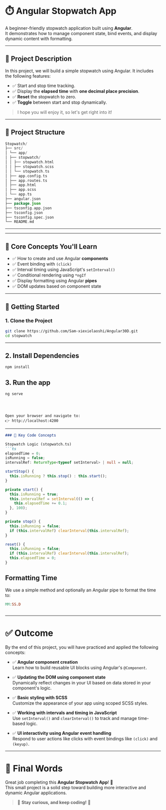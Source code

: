 # ⏱️ Angular Stopwatch App

A beginner-friendly stopwatch application built using **Angular**.  
It demonstrates how to manage component state, bind events, and display dynamic content with formatting.

---

## 📌 Project Description

In this project, we will build a simple stopwatch using Angular. It includes the following features:

- ✅ Start and stop time tracking.
- ✅ Display the **elapsed time** with **one decimal place precision**.
- ✅ **Reset** the stopwatch to zero.
- ✅ **Toggle** between start and stop dynamically.

> I hope you will enjoy it, so let's get right into it!

---

## 📁 Project Structure

```kotlin
Stopwatch/
├── src/
│ └── app/
│ ├── stopwatch/
│ │ ├── stopwatch.html
│ │ ├── stopwatch.scss
│ │ └── stopwatch.ts
│ ├── app.config.ts
│ ├── app.routes.ts
│ ├── app.html
│ ├── app.scss
│ └── app.ts
├── angular.json
├── package.json
├── tsconfig.app.json
├── tsconfig.json
├── tsconfig.spec.json
└── README.md
```

---


---

## 🧠 Core Concepts You'll Learn

- ✅ How to create and use Angular **components**
- ✅ Event binding with `(click)`
- ✅ Interval timing using JavaScript's `setInterval()`
- ✅ Conditional rendering using `*ngIf`
- ✅ Display formatting using Angular **pipes**
- ✅ DOM updates based on component state

---

## 🚀 Getting Started

### 1. Clone the Project

```bash
git clone https://github.com/Sam-xiexielaoshi/Angular30D.git
cd stopwatch
```

---

## 2. Install Dependencies
```bash
npm install
```
## 3. Run the app

```bash
ng serve
```
```



Open your browser and navigate to:
👉 http://localhost:4200
```

---

```markdown
### 🧩 Key Code Concepts

Stopwatch Logic (stopwatch.ts)
```ts
elapsedTime = 0;
isRunning = false;
intervalRef: ReturnType<typeof setInterval> | null = null;

startStop() {
  this.isRunning ? this.stop() : this.start();
}

private start() {
  this.isRunning = true;
  this.intervalRef = setInterval(() => {
    this.elapsedTime += 0.1;
  }, 100);
}

private stop() {
  this.isRunning = false;
  if (this.intervalRef) clearInterval(this.intervalRef);
}

reset() {
  this.isRunning = false;
  if (this.intervalRef) clearInterval(this.intervalRef);
  this.elapsedTime = 0;
}
```

## Formatting Time

We use a simple method and optionally an Angular pipe to format the time to:

```makefile
MM:SS.D
```
```
```

---

# ✅ Outcome

By the end of this project, you will have practiced and applied the following concepts:

- ✅ **Angular component creation**  
  Learn how to build reusable UI blocks using Angular's `@Component`.

- ✅ **Updating the DOM using component state**  
  Dynamically reflect changes in your UI based on data stored in your component's logic.

- ✅ **Basic styling with SCSS**  
  Customize the appearance of your app using scoped SCSS styles.

- ✅ **Working with intervals and timing in JavaScript**  
  Use `setInterval()` and `clearInterval()` to track and manage time-based logic.

- ✅ **UI interactivity using Angular event handling**  
  Respond to user actions like clicks with event bindings like `(click)` and `(keyup)`.

---

# 🎉 Final Words

Great job completing this **Angular Stopwatch App**! 🥳  
This small project is a solid step toward building more interactive and dynamic Angular applications.

> 🚀 **Stay curious, and keep coding!** 💪
```